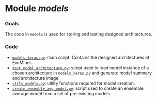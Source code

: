 # Module *models* 

### Goals

The code in `models` is used for storing and testing designed architectures.

### Code

- [`models_keras.py`](models_keras.py): main script. Contains the designed architectures of ExoMiner.
- [`test_model_architecture.py`](test_model_architecture.py): script used to load model instance of a chosen 
architecture in [`models_keras.py`](models_keras.py) and generate model summary and architecture image.
- [`utils_models.py`](utils_models.py): utility functions required for model creation.
- [`create_ensemble_avg_model.py`](create_ensemble_avg_model.py): script used to create an ensemble average model from 
a set of pre-existing models.
